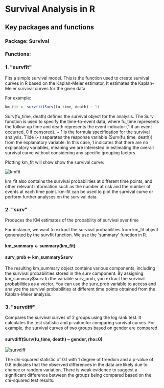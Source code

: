 # Survival Analysis in R
## Key packages and functions
### Package: Survival
### Functions:

### 1. "survfit"
Fits a simple survival model. This is the function used to create survival curves in R based on the Kaplan-Meier estimator. It estimates the Kaplan-Meier survival curves for the given data. 

For example:


```R
km_fit <- survfit(Surv(fu_time, death) ~ 1)
```

Surv(fu_time, death) defines the survival object for the analysis. The Surv function is used to specify the time-to-event data, where fu_time represents the follow-up time and death represents the event indicator (1 if an event occurred, 0 if censored). ~ 1 is the formula specification for the survival analysis. Tilde (~) separates the response variable (Surv(fu_time, death)) from the explanatory variable. In this case, 1 indicates that there are no explanatory variables, meaning we are interested in estimating the overall survival curve without considering any specific grouping factors.

Plotting km_fit will show show the survival curve:

![kmfit](https://github.com/1Genevieve/Survival_Analysis/blob/master/kmfit2.JPG)

km_fit also contains the survival probabilities at different time points, and other relevant information such as the number at risk and the number of events at each time point. km-fit can be used to plot the survival curve or perform further analyses on the survival data. 

### 2. "surv" 
Produces the KM estimates of the probability of survival over time

For instance, we want to extract the survival probabilities from km_fit object generated by the survfit function. We use the 'summary' function in R. 

#### km_summary <- summary(km_fit)
#### surv_prob <- km_summary$surv

The resulting km_summary object contains various components, including the survival probabilities stored in the surv component. By assigning km_summary$surv to the variable surv_prob, you extract the survival probabilities as a vector. You can use the surv_prob variable to access and analyze the survival probabilities at different time points obtained from the Kaplan-Meier analysis.

### 3. "survdiff" 
Compares the survival curves of 2 groups using the log rank test. It calculates the test statistic and p-value for comparing survival curves. For example, the survival curves of two groups based on gender are compared. 

#### survdiff(Surv(fu_time, death) ~ gender, rho=0)

![survdiff](https://github.com/1Genevieve/Survival_Analysis/blob/master/survdiff1.JPG)

The chi-squared statistic of 0.1 with 1 degree of freedom and a p-value of 0.8 indicates that the observed differences in the data are likely due to chance or random variation. There is weak evidence to suggest a significant difference between the groups being compared based on the chi-squared test results.


